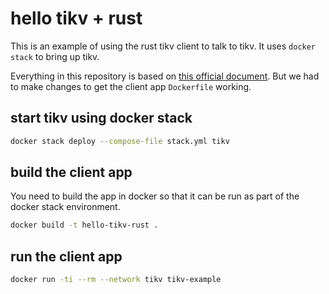 # hello tikv + rust

This is an example of using the rust tikv client to
talk to tikv.  It uses `docker stack` to bring up tikv.

Everything in this repository is based on [this official document](https://tikv.org/docs/4.0/tasks/try/docker-stack/). But we had to make changes to get the client app `Dockerfile` working.

## start tikv using docker stack

```sh
docker stack deploy --compose-file stack.yml tikv
```

## build the client app

You need to build the app in docker so that it can be run as
part of the docker stack environment.

```sh
docker build -t hello-tikv-rust .
```

## run the client app

```sh
docker run -ti --rm --network tikv tikv-example
```
